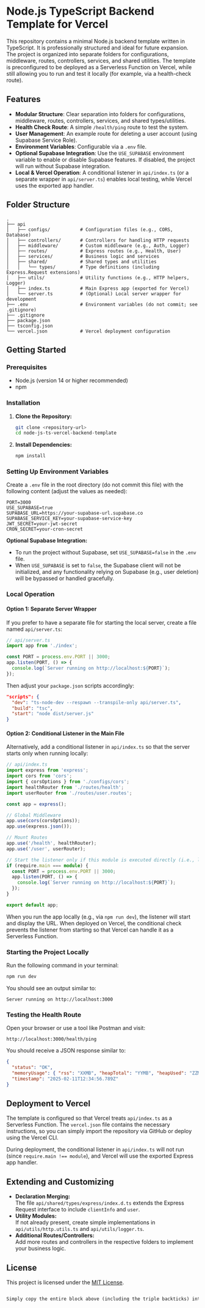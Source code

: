 # Node.js TypeScript Backend Template for Vercel

This repository contains a minimal Node.js backend template written in TypeScript. It is professionally structured and ideal for future expansion. The project is organized into separate folders for configurations, middleware, routes, controllers, services, and shared utilities. The template is preconfigured to be deployed as a Serverless Function on Vercel, while still allowing you to run and test it locally (for example, via a health-check route).

## Features

- **Modular Structure**: Clear separation into folders for configurations, middleware, routes, controllers, services, and shared types/utilities.
- **Health Check Route**: A simple `/health/ping` route to test the system.
- **User Management**: An example route for deleting a user account (using Supabase Service Role).
- **Environment Variables**: Configurable via a `.env` file.
- **Optional Supabase Integration**: Use the `USE_SUPABASE` environment variable to enable or disable Supabase features. If disabled, the project will run without Supabase integration.
- **Local & Vercel Operation**: A conditional listener in `api/index.ts` (or a separate wrapper in `api/server.ts`) enables local testing, while Vercel uses the exported app handler.

## Folder Structure

```
.
├── api
│   ├── configs/           # Configuration files (e.g., CORS, Database)
│   ├── controllers/       # Controllers for handling HTTP requests
│   ├── middleware/        # Custom middleware (e.g., Auth, Logger)
│   ├── routes/            # Express routes (e.g., Health, User)
│   ├── services/          # Business logic and services
│   ├── shared/            # Shared types and utilities
│   │   └── types/         # Type definitions (including Express.Request extensions)
│   ├── utils/             # Utility functions (e.g., HTTP helpers, Logger)
│   ├── index.ts           # Main Express app (exported for Vercel)
│   └── server.ts          # (Optional) Local server wrapper for development
├── .env                   # Environment variables (do not commit; see .gitignore)
├── .gitignore
├── package.json
├── tsconfig.json
└── vercel.json            # Vercel deployment configuration
```

## Getting Started

### Prerequisites

- Node.js (version 14 or higher recommended)
- npm

### Installation

1. **Clone the Repository:**

   ```bash
   git clone <repository-url>
   cd node-js-ts-vercel-backend-template
   ```

2. **Install Dependencies:**

   ```bash
   npm install
   ```

### Setting Up Environment Variables

Create a `.env` file in the root directory (do not commit this file) with the following content (adjust the values as needed):

```dotenv
PORT=3000
USE_SUPABASE=true
SUPABASE_URL=https://your-supabase-url.supabase.co
SUPABASE_SERVICE_KEY=your-supabase-service-key
JWT_SECRET=your-jwt-secret
CRON_SECRET=your-cron-secret
```

**Optional Supabase Integration:**  
- To run the project without Supabase, set `USE_SUPABASE=false` in the `.env` file.  
- When `USE_SUPABASE` is set to `false`, the Supabase client will not be initialized, and any functionality relying on Supabase (e.g., user deletion) will be bypassed or handled gracefully.

### Local Operation

#### Option 1: Separate Server Wrapper

If you prefer to have a separate file for starting the local server, create a file named `api/server.ts`:

```typescript
// api/server.ts
import app from './index';

const PORT = process.env.PORT || 3000;
app.listen(PORT, () => {
  console.log(`Server running on http://localhost:${PORT}`);
});
```

Then adjust your `package.json` scripts accordingly:

```json
"scripts": {
  "dev": "ts-node-dev --respawn --transpile-only api/server.ts",
  "build": "tsc",
  "start": "node dist/server.js"
}
```

#### Option 2: Conditional Listener in the Main File

Alternatively, add a conditional listener in `api/index.ts` so that the server starts only when running locally:

```typescript
// api/index.ts
import express from 'express';
import cors from 'cors';
import { corsOptions } from './configs/cors';
import healthRouter from './routes/health';
import userRouter from './routes/user.routes';

const app = express();

// Global Middleware
app.use(cors(corsOptions));
app.use(express.json());

// Mount Routes
app.use('/health', healthRouter);
app.use('/user', userRouter);

// Start the listener only if this module is executed directly (i.e., locally)
if (require.main === module) {
  const PORT = process.env.PORT || 3000;
  app.listen(PORT, () => {
    console.log(`Server running on http://localhost:${PORT}`);
  });
}

export default app;
```

When you run the app locally (e.g., via `npm run dev`), the listener will start and display the URL. When deployed on Vercel, the conditional check prevents the listener from starting so that Vercel can handle it as a Serverless Function.

### Starting the Project Locally

Run the following command in your terminal:

```bash
npm run dev
```

You should see an output similar to:

```
Server running on http://localhost:3000
```

### Testing the Health Route

Open your browser or use a tool like Postman and visit:

```
http://localhost:3000/health/ping
```

You should receive a JSON response similar to:

```json
{
  "status": "OK",
  "memoryUsage": { "rss": "XXMB", "heapTotal": "YYMB", "heapUsed": "ZZMB", "external": "WWMB" },
  "timestamp": "2025-02-11T12:34:56.789Z"
}
```

## Deployment to Vercel

The template is configured so that Vercel treats `api/index.ts` as a Serverless Function. The `vercel.json` file contains the necessary instructions, so you can simply import the repository via GitHub or deploy using the Vercel CLI.

During deployment, the conditional listener in `api/index.ts` will not run (since `require.main !== module`), and Vercel will use the exported Express app handler.

## Extending and Customizing

- **Declaration Merging:**  
  The file `api/shared/types/express/index.d.ts` extends the Express Request interface to include `clientInfo` and `user`.
- **Utility Modules:**  
  If not already present, create simple implementations in `api/utils/http.utils.ts` and `api/utils/logger.ts`.
- **Additional Routes/Controllers:**  
  Add more routes and controllers in the respective folders to implement your business logic.

## License

This project is licensed under the [MIT License](LICENSE).
````markdown

Simply copy the entire block above (including the triple backticks) into your `README.md` file.
